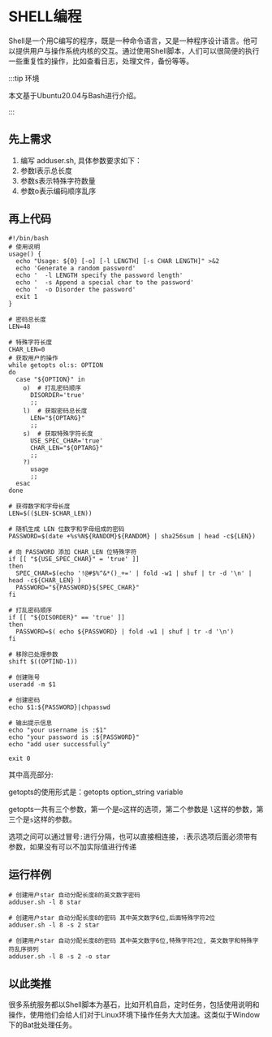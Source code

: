 # SHELL编程

Shell是一个用C编写的程序，既是一种命令语言，又是一种程序设计语言。他可以提供用户与操作系统内核的交互。通过使用Shell脚本，人们可以很简便的执行一些重复性的操作，比如查看日志，处理文件，备份等等。

:::tip 环境 

本文基于Ubuntu20.04与Bash进行介绍。

:::

## 先上需求

1. 编写 adduser.sh, 具体参数要求如下：
2. 参数l表示总长度
3. 参数s表示特殊字符数量
4. 参数o表示编码顺序乱序

## 再上代码

``` shell{18}
#!/bin/bash
# 使用说明
usage() {
  echo "Usage: ${0} [-o] [-l LENGTH] [-s CHAR LENGTH]" >&2
  echo 'Generate a random password'
  echo '  -l LENGTH specify the password length' 
  echo '  -s Append a special char to the password'
  echo '  -o Disorder the password'
  exit 1
}

# 密码总长度
LEN=48

# 特殊字符长度
CHAR_LEN=0
# 获取用户的操作
while getopts ol:s: OPTION
do
  case "${OPTION}" in
    o)  # 打乱密码顺序
      DISORDER='true'
      ;;
    l)  # 获取密码总长度
      LEN="${OPTARG}"
      ;;
    s)  # 获取特殊字符长度
      USE_SPEC_CHAR='true'
      CHAR_LEN="${OPTARG}"
      ;;
    ?)
      usage
      ;;
  esac
done

# 获得数字和字母长度
LEN=$(($LEN-$CHAR_LEN))

# 随机生成 LEN 位数字和字母组成的密码
PASSWORD=$(date +%s%N${RANDOM}${RANDOM} | sha256sum | head -c${LEN})

# 向 PASSWORD 添加 CHAR_LEN 位特殊字符
if [[ "${USE_SPEC_CHAR}" = 'true' ]]
then
  SPEC_CHAR=$(echo '!@#$%^&*()_+=' | fold -w1 | shuf | tr -d '\n' | head -c${CHAR_LEN} )
  PASSWORD="${PASSWORD}${SPEC_CHAR}"
fi

# 打乱密码顺序
if [[ "${DISORDER}" == 'true' ]]
then
  PASSWORD=$( echo ${PASSWORD} | fold -w1 | shuf | tr -d '\n')
fi

# 移除已处理参数
shift $((OPTIND-1))

# 创建账号
useradd -m $1

# 创建密码
echo $1:${PASSWORD}|chpasswd

# 输出提示信息
echo "your username is :$1"
echo "your password is :${PASSWORD}"
echo "add user successfully"

exit 0
```

其中高亮部分:

getopts的使用形式是：getopts option_string variable 

getopts一共有三个参数，第一个是`o`这样的选项，第二个参数是 `l`这样的参数，第三个是`s`这样的参数。

选项之间可以通过冒号`:`进行分隔，也可以直接相连接，`:`表示选项后面必须带有参数，如果没有可以不加实际值进行传递

## 运行样例

```shell
# 创建用户star 自动分配长度8的英文数字密码
adduser.sh -l 8 star

# 创建用户star 自动分配长度8的密码 其中英文数字6位,后面特殊字符2位
adduser.sh -l 8 -s 2 star

# 创建用户star 自动分配长度8的密码 其中英文数字6位,特殊字符2位, 英文数字和特殊字符乱序排列
adduser.sh -l 8 -s 2 -o star
```

## 以此类推

很多系统服务都以Shell脚本为基石，比如开机自启，定时任务，包括使用说明和操作，使用他们会给人们对于Linux环境下操作任务大大加速。这类似于Window下的Bat批处理任务。

## 





